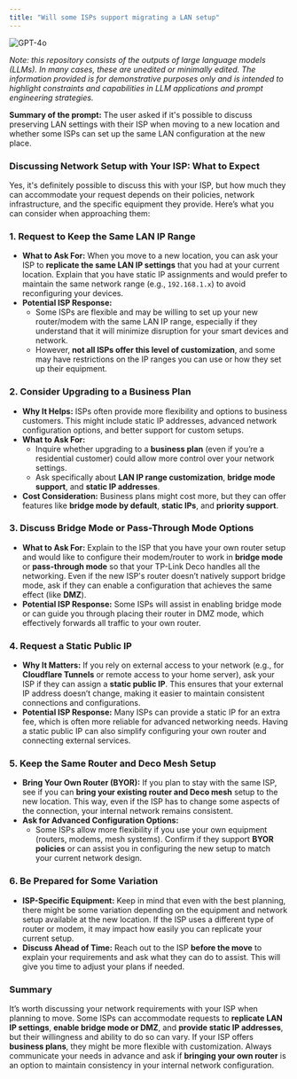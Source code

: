 ```yaml
---
title: "Will some ISPs support migrating a LAN setup"
---
```

![GPT-4o](https://img.shields.io/badge/GPT--4o-3333FF?style=for-the-badge&logo=openai&logoColor=white)



*Note: this repository consists of the outputs of large language models (LLMs). In many cases, these are unedited or minimally edited. The information provided is for demonstrative purposes only and is intended to highlight constraints and capabilities in LLM applications and prompt engineering strategies.*


**Summary of the prompt:** The user asked if it's possible to discuss preserving LAN settings with their ISP when moving to a new location and whether some ISPs can set up the same LAN configuration at the new place.

### Discussing Network Setup with Your ISP: What to Expect

Yes, it's definitely possible to discuss this with your ISP, but how much they can accommodate your request depends on their policies, network infrastructure, and the specific equipment they provide. Here’s what you can consider when approaching them:

### 1. **Request to Keep the Same LAN IP Range**
   - **What to Ask For:** When you move to a new location, you can ask your ISP to **replicate the same LAN IP settings** that you had at your current location. Explain that you have static IP assignments and would prefer to maintain the same network range (e.g., `192.168.1.x`) to avoid reconfiguring your devices.
   - **Potential ISP Response:**
     - Some ISPs are flexible and may be willing to set up your new router/modem with the same LAN IP range, especially if they understand that it will minimize disruption for your smart devices and network.
     - However, **not all ISPs offer this level of customization**, and some may have restrictions on the IP ranges you can use or how they set up their equipment.

### 2. **Consider Upgrading to a Business Plan**
   - **Why It Helps:** ISPs often provide more flexibility and options to business customers. This might include static IP addresses, advanced network configuration options, and better support for custom setups.
   - **What to Ask For:** 
     - Inquire whether upgrading to a **business plan** (even if you’re a residential customer) could allow more control over your network settings.
     - Ask specifically about **LAN IP range customization**, **bridge mode support**, and **static IP addresses**.
   - **Cost Consideration:** Business plans might cost more, but they can offer features like **bridge mode by default**, **static IPs**, and **priority support**.

### 3. **Discuss Bridge Mode or Pass-Through Mode Options**
   - **What to Ask For:** Explain to the ISP that you have your own router setup and would like to configure their modem/router to work in **bridge mode** or **pass-through mode** so that your TP-Link Deco handles all the networking. Even if the new ISP's router doesn’t natively support bridge mode, ask if they can enable a configuration that achieves the same effect (like **DMZ**).
   - **Potential ISP Response:** Some ISPs will assist in enabling bridge mode or can guide you through placing their router in DMZ mode, which effectively forwards all traffic to your own router.

### 4. **Request a Static Public IP**
   - **Why It Matters:** If you rely on external access to your network (e.g., for **Cloudflare Tunnels** or remote access to your home server), ask your ISP if they can assign a **static public IP**. This ensures that your external IP address doesn’t change, making it easier to maintain consistent connections and configurations.
   - **Potential ISP Response:** Many ISPs can provide a static IP for an extra fee, which is often more reliable for advanced networking needs. Having a static public IP can also simplify configuring your own router and connecting external services.

### 5. **Keep the Same Router and Deco Mesh Setup**
   - **Bring Your Own Router (BYOR):** If you plan to stay with the same ISP, see if you can **bring your existing router and Deco mesh** setup to the new location. This way, even if the ISP has to change some aspects of the connection, your internal network remains consistent.
   - **Ask for Advanced Configuration Options:**
     - Some ISPs allow more flexibility if you use your own equipment (routers, modems, mesh systems). Confirm if they support **BYOR policies** or can assist you in configuring the new setup to match your current network design.

### 6. **Be Prepared for Some Variation**
   - **ISP-Specific Equipment:** Keep in mind that even with the best planning, there might be some variation depending on the equipment and network setup available at the new location. If the ISP uses a different type of router or modem, it may impact how easily you can replicate your current setup.
   - **Discuss Ahead of Time:** Reach out to the ISP **before the move** to explain your requirements and ask what they can do to assist. This will give you time to adjust your plans if needed.

### Summary
It’s worth discussing your network requirements with your ISP when planning to move. Some ISPs can accommodate requests to **replicate LAN IP settings**, **enable bridge mode or DMZ**, and **provide static IP addresses**, but their willingness and ability to do so can vary. If your ISP offers **business plans**, they might be more flexible with customization. Always communicate your needs in advance and ask if **bringing your own router** is an option to maintain consistency in your internal network configuration.